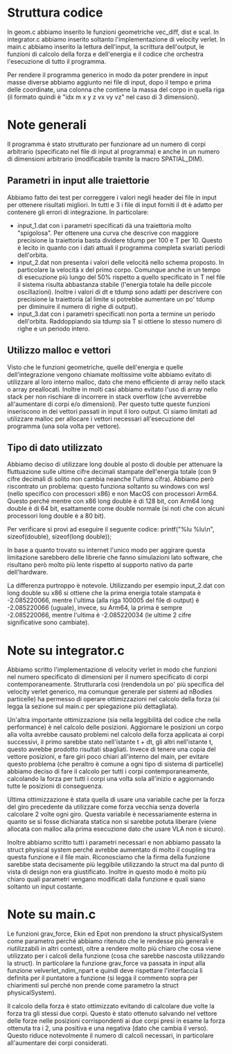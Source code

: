 # Struttura codice
In geom.c abbiamo inserito le funzioni geometriche vec_diff, dist e scal.
In integrator.c abbiamo inserito soltanto l'implementazione di velocity verlet.
In main.c abbiamo inserito la lettura dell'input, la scrittura dell'output, le funzioni di calcolo della forza e dell'energia e il codice che orchestra l'esecuzione di tutto il programma.

Per rendere il programma generico in modo da poter prendere in input masse diverse abbiamo aggiunto nei file di input, dopo il tempo e prima delle coordinate, una colonna che contiene la massa del corpo in quella riga (il formato quindi è "idx m x y z vx vy vz" nel caso di 3 dimensioni).

# Note generali
Il programma è stato strutturato per funzionare ad un numero di corpi arbitrario (specificato nel file di input al programma) e anche in un numero di dimensioni arbitrario (modificabile tramite la macro SPATIAL_DIM).

## Parametri in input alle traiettorie
Abbiamo fatto dei test per correggere i valori negli header dei file in input per ottenere risultati migliori. In tutti e 3 i file di input forniti il dt è adatto per contenere gli errori di integrazione.
In particolare:
- input_1.dat con i parametri specificati dà una traiettoria molto "spigolosa". Per ottenere una curva che descrive con maggiore precisione la traiettoria basta dividere tdump per 100 e T per 10. Questo è lecito in quanto con i dati attuali il programma completa svariati periodi dell'orbita.
- input_2.dat non presenta i valori delle velocità nello schema proposto. In particolare la velocità x del primo corpo. Comunque anche in un tempo di esecuzione più lungo del 50% rispetto a quello specificato in T nel file il sistema risulta abbastanza stabile (l'energia totale ha delle piccole oscillazioni). Inoltre i valori di dt e tdump sono adatti per descrivere con precisione la traiettoria (al limite si potrebbe aumentare un po' tdump per diminuire il numero di righe di output).
- input_3.dat con i parametri specificati non porta a termine un periodo dell'orbita. Raddoppiando sia tdump sia T si ottiene lo stesso numero di righe e un periodo intero.

## Utilizzo malloc e vettori
Visto che le funzioni geometriche, quelle dell'energia e quelle dell'integrazione vengono chiamate moltissime volte abbiamo evitato di utilizzare al loro interno malloc, dato che meno efficiente di array nello stack o array preallocati. Inoltre in molti casi abbiamo evitato l'uso di array nello stack per non rischiare di incorrere in stack overflow (che avverrebbe all'aumentare di corpi e/o dimensioni). Per questo tutte queste funzioni inseriscono in dei vettori passati in input il loro output. Ci siamo limitati ad utilizzare malloc per allocare i vettori necessari all'esecuzione del programma (una sola volta per vettore).

## Tipo di dato utilizzato
Abbiamo deciso di utilizzare long double al posto di double per attenuare la fluttuazione sulle ultime cifre decimali stampate dell'energia totale (con 9 cifre decimali di solito non cambia neanche l'ultima cifra).
Abbiamo però riscontrato un problema: questo funziona soltanto su windows con wsl (nello specifico con processori x86) e non MacOS con processori Arm64. Questo perché mentre con x86 long double è di 128 bit, con Arm64 long double è di 64 bit, esattamente come double normale (si noti che con alcuni processori long double è a 80 bit).

Per verificare si provi ad eseguire il seguente codice:
printf("%lu  %lu\n", sizeof(double), sizeof(long double));

In base a quanto trovato su internet l'unico modo per aggirare questa limitazione sarebbero delle librerie che fanno simulazioni lato software, che risultano però molto più lente rispetto al supporto nativo da parte dell'hardware.

La differenza purtroppo è notevole. Utilizzando per esempio input_2.dat con long double su x86 si ottiene che la prima energia totale stampata è -2.085220066, mentre l'ultima (alla riga 100005 del file di output) è -2.085220066 (uguale), invece, su Arm64, la prima è sempre -2.085220066, mentre l'ultima è -2.085220034 (le ultime 2 cifre significative sono cambiate).


# Note su integrator.c
Abbiamo scritto l'implementazione di velocity verlet in modo che funzioni nel numero specificato di dimensioni per il numero specificato di corpi contemporaneamente.
Strutturarla così (rendendola un po' più specifica del velocity verlet generico, ma comunque generale per sistemi ad nBodies particelle) ha permesso di operare ottimizzazioni nel calcolo della forza (si legga la sezione sul main.c per spiegazione più dettagliata).

Un'altra importante ottimizzazione (sia nella leggibilità del codice che nella performance) è nel calcolo delle posizioni. Aggiornare le posizioni un corpo alla volta avrebbe causato problemi nel calcolo della forza applicata ai corpi successivi, il primo sarebbe stato nell'istante t + dt, gli altri nell'istante t, questo avrebbe prodotto risultati sbagliati.
Invece di tenere una copia del vettore posizioni, e fare giri poco chiari all'interno del main, per evitare questo problema (che peraltro è comune a ogni tipo di sistema di particelle) abbiamo deciso di fare il calcolo per tutti i corpi contemporaneamente, calcolando la forza per tutti i corpi una volta sola all'inizio e aggiornando tutte le posizioni di conseguenza.

Ultima ottimizzazione è stata quella di usare una variabile cache per la forza del giro precedente da utilizzare come forza vecchia senza doverla calcolare 2 volte ogni giro. Questa variabile è necessariamente esterna in quanto se si fosse dichiarata statica non si sarebbe potuta liberare (viene allocata con malloc alla prima esecuzione dato che usare VLA non è sicuro).

Inoltre abbiamo scritto tutti i parametri necessari e non abbiamo passato la struct physical system perché avrebbe aumentato di
molto il coupling tra questa funzione e il file main.
Riconosciamo che la firma della funzione sarebbe stata decisamente più leggibile utilizzando la struct ma dal punto di vista di design non era giustificato. Inoltre in questo modo è molto più chiaro quali parametri vengano modificati dalla funzione e quali siano soltanto un input costante.


# Note su main.c
Le funzioni grav_force, Ekin ed Epot non prendono la struct physicalSystem come parametro perché abbiamo ritenuto che le rendesse più generali e riutilizzabili in altri contesti, oltre a rendere molto più chiaro che cosa viene utilizzato per i calcoli della funzione (cosa che sarebbe nascosta utilizzando la struct).
In particolare la funzione grav_force va passata in input alla funzione velverlet_ndim_npart e quindi deve rispettare l'interfaccia lì definita per il puntatore a funzione (si legga il commento sopra per chiarimenti sul perché non prende come parametro la struct physicalSystem).

Il calcolo della forza è stato ottimizzato evitando di calcolare due volte la forza tra gli stessi due corpi. Questo è stato ottenuto salvando nel vettore delle forze nelle posizioni corrispondenti ai due corpi presi in esame la forza ottenuta tra i 2, una positiva e una negativa (dato che cambia il verso). Questo riduce notevolmente il numero di calcoli necessari, in particolare all'aumentare dei corpi considerati.
